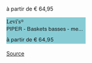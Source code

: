 à partir de € 64,95

![](zalando-teva-42-PIPER_-_Baskets_basses_-_medium_brown.png)

[Source](https://fr.zalando.be/homme/teva__taille-42/?sold_by_zalando=true)